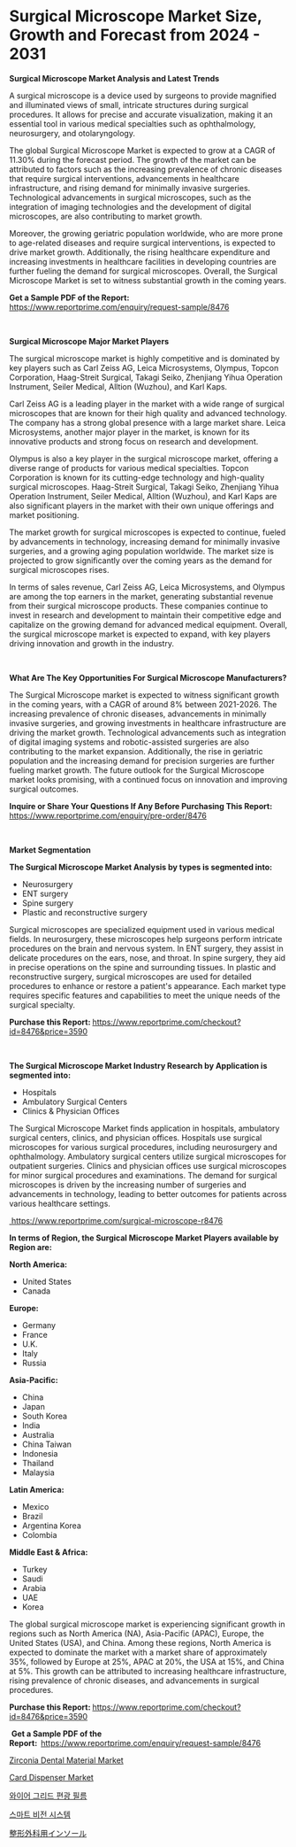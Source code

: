<p><h1>Surgical Microscope Market Size, Growth and Forecast from 2024 - 2031</h1></p><p><strong>Surgical Microscope Market Analysis and Latest Trends</strong></p>
<p><p>A surgical microscope is a device used by surgeons to provide magnified and illuminated views of small, intricate structures during surgical procedures. It allows for precise and accurate visualization, making it an essential tool in various medical specialties such as ophthalmology, neurosurgery, and otolaryngology.</p><p>The global Surgical Microscope Market is expected to grow at a CAGR of 11.30% during the forecast period. The growth of the market can be attributed to factors such as the increasing prevalence of chronic diseases that require surgical interventions, advancements in healthcare infrastructure, and rising demand for minimally invasive surgeries. Technological advancements in surgical microscopes, such as the integration of imaging technologies and the development of digital microscopes, are also contributing to market growth.</p><p>Moreover, the growing geriatric population worldwide, who are more prone to age-related diseases and require surgical interventions, is expected to drive market growth. Additionally, the rising healthcare expenditure and increasing investments in healthcare facilities in developing countries are further fueling the demand for surgical microscopes. Overall, the Surgical Microscope Market is set to witness substantial growth in the coming years.</p></p>
<p><strong>Get a Sample PDF of the Report:&nbsp;</strong> <a href="https://www.reportprime.com/enquiry/request-sample/8476">https://www.reportprime.com/enquiry/request-sample/8476</a></p>
<p>&nbsp;</p>
<p><strong>Surgical Microscope Major Market Players</strong></p>
<p><p>The surgical microscope market is highly competitive and is dominated by key players such as Carl Zeiss AG, Leica Microsystems, Olympus, Topcon Corporation, Haag-Streit Surgical, Takagi Seiko, Zhenjiang Yihua Operation Instrument, Seiler Medical, Alltion (Wuzhou), and Karl Kaps.</p><p>Carl Zeiss AG is a leading player in the market with a wide range of surgical microscopes that are known for their high quality and advanced technology. The company has a strong global presence with a large market share. Leica Microsystems, another major player in the market, is known for its innovative products and strong focus on research and development.</p><p>Olympus is also a key player in the surgical microscope market, offering a diverse range of products for various medical specialties. Topcon Corporation is known for its cutting-edge technology and high-quality surgical microscopes. Haag-Streit Surgical, Takagi Seiko, Zhenjiang Yihua Operation Instrument, Seiler Medical, Alltion (Wuzhou), and Karl Kaps are also significant players in the market with their own unique offerings and market positioning.</p><p>The market growth for surgical microscopes is expected to continue, fueled by advancements in technology, increasing demand for minimally invasive surgeries, and a growing aging population worldwide. The market size is projected to grow significantly over the coming years as the demand for surgical microscopes rises.</p><p>In terms of sales revenue, Carl Zeiss AG, Leica Microsystems, and Olympus are among the top earners in the market, generating substantial revenue from their surgical microscope products. These companies continue to invest in research and development to maintain their competitive edge and capitalize on the growing demand for advanced medical equipment. Overall, the surgical microscope market is expected to expand, with key players driving innovation and growth in the industry.</p></p>
<p>&nbsp;</p>
<p><strong>What Are The Key Opportunities For Surgical Microscope Manufacturers?</strong></p>
<p><p>The Surgical Microscope market is expected to witness significant growth in the coming years, with a CAGR of around 8% between 2021-2026. The increasing prevalence of chronic diseases, advancements in minimally invasive surgeries, and growing investments in healthcare infrastructure are driving the market growth. Technological advancements such as integration of digital imaging systems and robotic-assisted surgeries are also contributing to the market expansion. Additionally, the rise in geriatric population and the increasing demand for precision surgeries are further fueling market growth. The future outlook for the Surgical Microscope market looks promising, with a continued focus on innovation and improving surgical outcomes.</p></p>
<p><strong>Inquire or Share Your Questions If Any Before Purchasing This Report:</strong> <a href="https://www.reportprime.com/enquiry/pre-order/8476">https://www.reportprime.com/enquiry/pre-order/8476</a></p>
<p>&nbsp;</p>
<p><strong>Market Segmentation</strong></p>
<p><strong>The Surgical Microscope Market Analysis by types is segmented into:</strong></p>
<p><ul><li>Neurosurgery</li><li>ENT surgery</li><li>Spine surgery</li><li>Plastic and reconstructive surgery</li></ul></p>
<p><p>Surgical microscopes are specialized equipment used in various medical fields. In neurosurgery, these microscopes help surgeons perform intricate procedures on the brain and nervous system. In ENT surgery, they assist in delicate procedures on the ears, nose, and throat. In spine surgery, they aid in precise operations on the spine and surrounding tissues. In plastic and reconstructive surgery, surgical microscopes are used for detailed procedures to enhance or restore a patient's appearance. Each market type requires specific features and capabilities to meet the unique needs of the surgical specialty.</p></p>
<p><strong>Purchase this Report:&nbsp;</strong><a href="https://www.reportprime.com/checkout?id=8476&price=3590">https://www.reportprime.com/checkout?id=8476&price=3590</a></p>
<p>&nbsp;</p>
<p><strong>The Surgical Microscope Market Industry Research by Application is segmented into:</strong></p>
<p><ul><li>Hospitals</li><li>Ambulatory Surgical Centers</li><li>Clinics & Physician Offices</li></ul></p>
<p><p>The Surgical Microscope Market finds application in hospitals, ambulatory surgical centers, clinics, and physician offices. Hospitals use surgical microscopes for various surgical procedures, including neurosurgery and ophthalmology. Ambulatory surgical centers utilize surgical microscopes for outpatient surgeries. Clinics and physician offices use surgical microscopes for minor surgical procedures and examinations. The demand for surgical microscopes is driven by the increasing number of surgeries and advancements in technology, leading to better outcomes for patients across various healthcare settings.</p></p>
<p><a href="https://www.reportprime.com/surgical-microscope-r8476">&nbsp;https://www.reportprime.com/surgical-microscope-r8476</a></p>
<p><strong>In terms of Region, the Surgical Microscope Market Players available by Region are:</strong></p>
<p>
    <p> <strong> North America: </strong>
        <ul>
            <li>United States</li>
            <li>Canada</li>
        </ul>
        </p> 
    <p> <strong> Europe: </strong>
        <ul>
            <li>Germany</li>
            <li>France</li>
            <li>U.K.</li>
            <li>Italy</li>
            <li>Russia</li>
        </ul>
        </p> 
    <p> <strong> Asia-Pacific: </strong>
        <ul>
            <li>China</li>
            <li>Japan</li>
            <li>South Korea</li>
            <li>India</li>
            <li>Australia</li>
            <li>China Taiwan</li>
            <li>Indonesia</li>
            <li>Thailand</li>
            <li>Malaysia</li>
        </ul>
        </p> 
    <p> <strong> Latin America: </strong>
        <ul>
            <li>Mexico</li>
            <li>Brazil</li>
            <li>Argentina Korea</li>
            <li>Colombia</li>
        </ul>
        </p> 
    <p> <strong> Middle East & Africa: </strong>
        <ul>
            <li>Turkey</li>
            <li>Saudi</li>
            <li>Arabia</li>
            <li>UAE</li>
            <li>Korea</li>
        </ul>
    </p>
    </p>
<p><p>The global surgical microscope market is experiencing significant growth in regions such as North America (NA), Asia-Pacific (APAC), Europe, the United States (USA), and China. Among these regions, North America is expected to dominate the market with a market share of approximately 35%, followed by Europe at 25%, APAC at 20%, the USA at 15%, and China at 5%. This growth can be attributed to increasing healthcare infrastructure, rising prevalence of chronic diseases, and advancements in surgical procedures.</p></p>
<p><strong>Purchase this Report: </strong><a href="https://www.reportprime.com/checkout?id=8476&price=3590">https://www.reportprime.com/checkout?id=8476&price=3590</a></p>
<p>&nbsp;<strong>Get a Sample PDF of the Report:&nbsp;&nbsp;</strong><a href="https://www.reportprime.com/enquiry/request-sample/8476">https://www.reportprime.com/enquiry/request-sample/8476</a></p>
<p><strong></strong></p>
<p><p><a href="https://github.com/jodemen/Market-Research-Report-List-2/blob/main/zirconia-dental-material-market.md">Zirconia Dental Material Market</a></p><p><a href="https://issuu.com/reportprime-2/docs/card-dispenser-market-size-2030.pptx">Card Dispenser Market</a></p><p><a href="https://github.com/vseigx30c9a1j/Market-Research-Report-List-2/blob/main/220512973116.md">와이어 그리드 편광 필름</a></p><p><a href="https://github.com/WilburKihn5676/Market-Research-Report-List-1/blob/main/589172973117.md">스마트 비전 시스템</a></p><p><a href="https://github.com/dzy793153605/Market-Research-Report-List-2/blob/main/917699477359.md">整形外科用インソール</a></p></p>